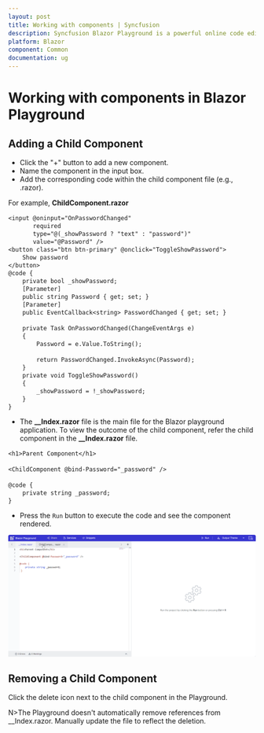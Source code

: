 ```yaml
---
layout: post
title: Working with components | Syncfusion
description: Syncfusion Blazor Playground is a powerful online code editor for building and editing Blazor components easily.
platform: Blazor
component: Common
documentation: ug
---
```


# Working with components in Blazor Playground

## Adding a Child Component

* Click the "+" button to add a new component.
* Name the component in the input box.
* Add the corresponding code within the child component file (e.g., .razor).

For example, **ChildComponent.razor**

```cshtml
<input @oninput="OnPasswordChanged"
       required
       type="@(_showPassword ? "text" : "password")"
       value="@Password" />
<button class="btn btn-primary" @onclick="ToggleShowPassword">
    Show password
</button>
@code {
    private bool _showPassword;
    [Parameter]
    public string Password { get; set; }
    [Parameter]
    public EventCallback<string> PasswordChanged { get; set; }

    private Task OnPasswordChanged(ChangeEventArgs e)
    {
        Password = e.Value.ToString();

        return PasswordChanged.InvokeAsync(Password);
    }
    private void ToggleShowPassword()
    {
        _showPassword = !_showPassword;
    }
}
```
* The **__Index.razor** file is the main file for the Blazor playground application. To view the outcome of the child component, refer the child component in the **__Index.razor** file.

```cshtml
<h1>Parent Component</h1>

<ChildComponent @bind-Password="_password" />

@code {
    private string _password;
}
```
* Press the `Run` button to execute the code and see the component rendered.

![Syncfusion Blazor Playground with Child Component](images/child_component.gif)

## Removing a Child Component

Click the delete icon next to the child component in the Playground.

N>The Playground doesn't automatically remove references from __Index.razor. Manually update the file to reflect the deletion.

